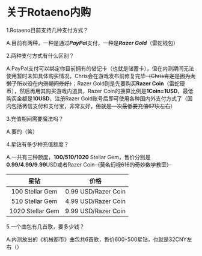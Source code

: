 # 关于Rotaeno内购

1.Rotaeno目前支持几种支付方式？

   A.目前有两种，一种是通过***PayPal***支付，一种是***Razer Gold***（雷蛇钱包）

2.两种支付方式有什么区别？

   A.PayPal支付可以绑定你目前拥有的借记卡（也就是储蓄卡），但在内测期间无法使用暂时未知具体购买情况，Chris会在游戏发布前修复完毕~~（Chris肯定是因为太懒了所以没在内测期间修好）~~；Razer Gold则是先要购买**Razer Coin**（雷蛇硬币），然后再用其购买游戏内道具，Razer Coin的换算比例是**1Coin=1USD**，最低购买金额是**10USD**，注册Razer Gold账号后即可使用各种国内外支付方式了（国内包括微信支付和支付宝，非常友好，~~但就是一次最低要充值67块左右~~）

3.充值期间需要魔法吗？

   A.要的（笑）

4.星钻有多少种充值额度？

   A.一共有三种额度，**100/510/1020** Stellar Gem，售价分别是**0.99/4.99/9.99**USD或者Razer Coin~~（莫名幻视616的奇妙数学教室）~~

|       星钻       |        价格         |
| :--------------: | :-----------------: |
| 100 Stellar Gem  | 0.99 USD/Razer Coin |
| 510 Stellar Gem  | 4.99 USD/Razer Coin |
| 1020 Stellar Gem | 9.99 USD/Razer Coin |

5.一个曲包有几首歌，要多少钱？

  A.内测放出的《机械都市》曲包共6首歌，售价600‣500星钻，也就是32CNY左右（）

